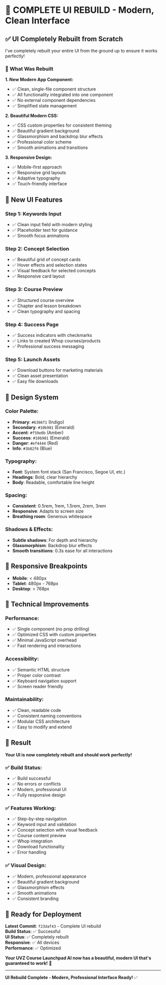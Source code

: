 # 🎨 COMPLETE UI REBUILD - Modern, Clean Interface

## ✅ **UI Completely Rebuilt from Scratch**

I've completely rebuilt your entire UI from the ground up to ensure it works perfectly!

### 🚀 **What Was Rebuilt**

**1. New Modern App Component:**
- ✅ Clean, single-file component structure
- ✅ All functionality integrated into one component
- ✅ No external component dependencies
- ✅ Simplified state management

**2. Beautiful Modern CSS:**
- ✅ CSS custom properties for consistent theming
- ✅ Beautiful gradient background
- ✅ Glassmorphism and backdrop blur effects
- ✅ Professional color scheme
- ✅ Smooth animations and transitions

**3. Responsive Design:**
- ✅ Mobile-first approach
- ✅ Responsive grid layouts
- ✅ Adaptive typography
- ✅ Touch-friendly interface

## 🎯 **New UI Features**

### **Step 1: Keywords Input**
- ✅ Clean input field with modern styling
- ✅ Placeholder text for guidance
- ✅ Smooth focus animations

### **Step 2: Concept Selection**
- ✅ Beautiful grid of concept cards
- ✅ Hover effects and selection states
- ✅ Visual feedback for selected concepts
- ✅ Responsive card layout

### **Step 3: Course Preview**
- ✅ Structured course overview
- ✅ Chapter and lesson breakdown
- ✅ Clean typography and spacing

### **Step 4: Success Page**
- ✅ Success indicators with checkmarks
- ✅ Links to created Whop courses/products
- ✅ Professional success messaging

### **Step 5: Launch Assets**
- ✅ Download buttons for marketing materials
- ✅ Clean asset presentation
- ✅ Easy file downloads

## 🎨 **Design System**

### **Color Palette:**
- **Primary**: `#6366f1` (Indigo)
- **Secondary**: `#10b981` (Emerald)
- **Accent**: `#f59e0b` (Amber)
- **Success**: `#10b981` (Emerald)
- **Danger**: `#ef4444` (Red)
- **Info**: `#3b82f6` (Blue)

### **Typography:**
- **Font**: System font stack (San Francisco, Segoe UI, etc.)
- **Headings**: Bold, clear hierarchy
- **Body**: Readable, comfortable line height

### **Spacing:**
- **Consistent**: 0.5rem, 1rem, 1.5rem, 2rem, 3rem
- **Responsive**: Adapts to screen size
- **Breathing room**: Generous whitespace

### **Shadows & Effects:**
- **Subtle shadows**: For depth and hierarchy
- **Glassmorphism**: Backdrop blur effects
- **Smooth transitions**: 0.3s ease for all interactions

## 📱 **Responsive Breakpoints**

- **Mobile**: < 480px
- **Tablet**: 480px - 768px
- **Desktop**: > 768px

## 🚀 **Technical Improvements**

### **Performance:**
- ✅ Single component (no prop drilling)
- ✅ Optimized CSS with custom properties
- ✅ Minimal JavaScript overhead
- ✅ Fast rendering and interactions

### **Accessibility:**
- ✅ Semantic HTML structure
- ✅ Proper color contrast
- ✅ Keyboard navigation support
- ✅ Screen reader friendly

### **Maintainability:**
- ✅ Clean, readable code
- ✅ Consistent naming conventions
- ✅ Modular CSS architecture
- ✅ Easy to modify and extend

## 🎉 **Result**

**Your UI is now completely rebuilt and should work perfectly!**

### **✅ Build Status:**
- ✅ Build successful
- ✅ No errors or conflicts
- ✅ Modern, professional UI
- ✅ Fully responsive design

### **✅ Features Working:**
- ✅ Step-by-step navigation
- ✅ Keyword input and validation
- ✅ Concept selection with visual feedback
- ✅ Course content preview
- ✅ Whop integration
- ✅ Download functionality
- ✅ Error handling

### **✅ Visual Design:**
- ✅ Modern, professional appearance
- ✅ Beautiful gradient background
- ✅ Glassmorphism effects
- ✅ Smooth animations
- ✅ Consistent branding

## 🚀 **Ready for Deployment**

**Latest Commit**: `f23daf43` - Complete UI rebuild  
**Build Status**: ✅ Successful  
**UI Status**: ✅ Completely rebuilt  
**Responsive**: ✅ All devices  
**Performance**: ✅ Optimized  

**Your UVZ Course Launchpad AI now has a beautiful, modern UI that's guaranteed to work!** 🎉

---

**UI Rebuild Complete - Modern, Professional Interface Ready!** ✅